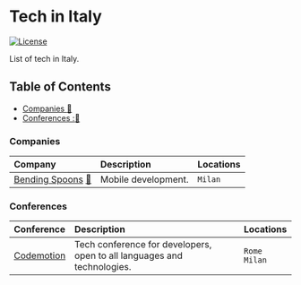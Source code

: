 # Tech in Italy

[![License](https://img.shields.io/badge/license-MIT-blue.svg)](https://github.com/amallia/awesome-italian-tech-companies/blob/master/LICENSE)

List of tech in Italy.


## Table of Contents
- [Companies :office:](#companies)
- [Conferences ::ticket:](#conferences)


### Companies

| Company | Description | Locations |
| :------ | :---------- | :-------- |
| [Bending Spoons](https://bendingspoons.com/) [:rocket:](https://bendingspoons.com/careers.html) | Mobile development. |  `Milan` |


### Conferences

| Conference | Description | Locations |
| :------ | :---------- | :-------- |
| [Codemotion](https://www.codemotion.com/) | Tech conference for developers, open to all languages and technologies. |  `Rome` `Milan` |

